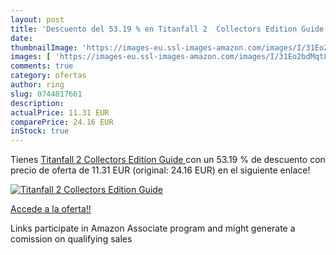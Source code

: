 ```yaml
---
layout: post
title: 'Descuento del 53.19 % en Titanfall 2  Collectors Edition Guide '
date: 
thumbnailImage: 'https://images-eu.ssl-images-amazon.com/images/I/31Eo2bdMqtL._SL200_.jpg'
images: [ 'https://images-eu.ssl-images-amazon.com/images/I/31Eo2bdMqtL._SL200_.jpg' ]
comments: true
category: ofertas
author: ring
slug: 0744017661
description:
actualPrice: 11.31 EUR
comparePrice: 24.16 EUR
inStock: true
---
```


Tienes [Titanfall 2  Collectors Edition Guide ](https://www.amazon.es/dp/0744017661/?tag=tolees-21) con un 53.19 % de descuento con precio de oferta de 11.31 EUR (original: 24.16 EUR) en el siguiente enlace!

[![Titanfall 2  Collectors Edition Guide ](https://images-eu.ssl-images-amazon.com/images/I/31Eo2bdMqtL._SL200_.jpg)](https://www.amazon.es/dp/0744017661/?tag=tolees-21)

[Accede a la oferta!!](https://www.amazon.es/dp/0744017661/?tag=tolees-21)

Links participate in Amazon Associate program and might generate a comission on qualifying sales


